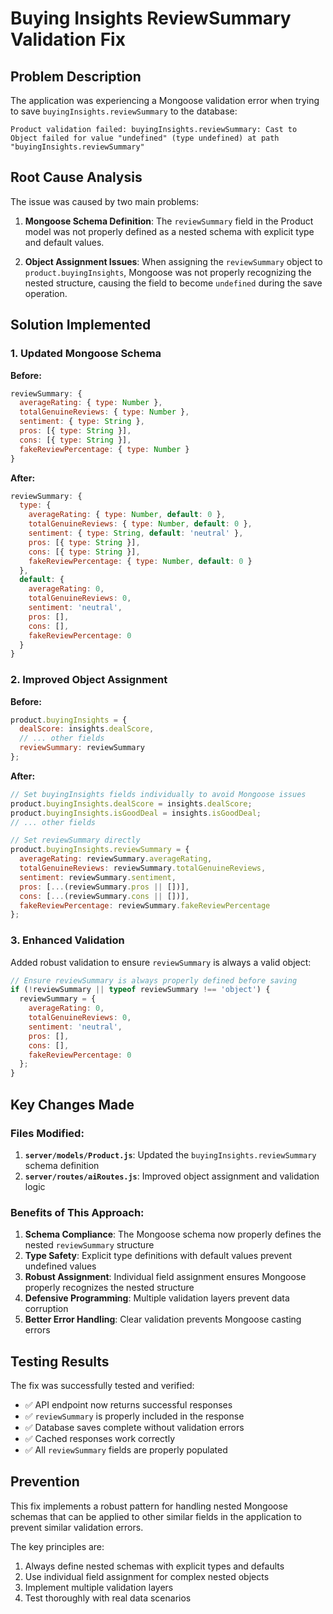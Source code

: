 # Buying Insights ReviewSummary Validation Fix

## Problem Description

The application was experiencing a Mongoose validation error when trying to save `buyingInsights.reviewSummary` to the database:

```
Product validation failed: buyingInsights.reviewSummary: Cast to Object failed for value "undefined" (type undefined) at path "buyingInsights.reviewSummary"
```

## Root Cause Analysis

The issue was caused by two main problems:

1. **Mongoose Schema Definition**: The `reviewSummary` field in the Product model was not properly defined as a nested schema with explicit type and default values.

2. **Object Assignment Issues**: When assigning the `reviewSummary` object to `product.buyingInsights`, Mongoose was not properly recognizing the nested structure, causing the field to become `undefined` during the save operation.

## Solution Implemented

### 1. Updated Mongoose Schema

**Before:**
```javascript
reviewSummary: {
  averageRating: { type: Number },
  totalGenuineReviews: { type: Number },
  sentiment: { type: String },
  pros: [{ type: String }],
  cons: [{ type: String }],
  fakeReviewPercentage: { type: Number }
}
```

**After:**
```javascript
reviewSummary: {
  type: {
    averageRating: { type: Number, default: 0 },
    totalGenuineReviews: { type: Number, default: 0 },
    sentiment: { type: String, default: 'neutral' },
    pros: [{ type: String }],
    cons: [{ type: String }],
    fakeReviewPercentage: { type: Number, default: 0 }
  },
  default: {
    averageRating: 0,
    totalGenuineReviews: 0,
    sentiment: 'neutral',
    pros: [],
    cons: [],
    fakeReviewPercentage: 0
  }
}
```

### 2. Improved Object Assignment

**Before:**
```javascript
product.buyingInsights = {
  dealScore: insights.dealScore,
  // ... other fields
  reviewSummary: reviewSummary
};
```

**After:**
```javascript
// Set buyingInsights fields individually to avoid Mongoose issues
product.buyingInsights.dealScore = insights.dealScore;
product.buyingInsights.isGoodDeal = insights.isGoodDeal;
// ... other fields

// Set reviewSummary directly
product.buyingInsights.reviewSummary = {
  averageRating: reviewSummary.averageRating,
  totalGenuineReviews: reviewSummary.totalGenuineReviews,
  sentiment: reviewSummary.sentiment,
  pros: [...(reviewSummary.pros || [])],
  cons: [...(reviewSummary.cons || [])],
  fakeReviewPercentage: reviewSummary.fakeReviewPercentage
};
```

### 3. Enhanced Validation

Added robust validation to ensure `reviewSummary` is always a valid object:

```javascript
// Ensure reviewSummary is always properly defined before saving
if (!reviewSummary || typeof reviewSummary !== 'object') {
  reviewSummary = {
    averageRating: 0,
    totalGenuineReviews: 0,
    sentiment: 'neutral',
    pros: [],
    cons: [],
    fakeReviewPercentage: 0
  };
}
```

## Key Changes Made

### Files Modified:

1. **`server/models/Product.js`**: Updated the `buyingInsights.reviewSummary` schema definition
2. **`server/routes/aiRoutes.js`**: Improved object assignment and validation logic

### Benefits of This Approach:

1. **Schema Compliance**: The Mongoose schema now properly defines the nested `reviewSummary` structure
2. **Type Safety**: Explicit type definitions with default values prevent undefined values
3. **Robust Assignment**: Individual field assignment ensures Mongoose properly recognizes the nested structure
4. **Defensive Programming**: Multiple validation layers prevent data corruption
5. **Better Error Handling**: Clear validation prevents Mongoose casting errors

## Testing Results

The fix was successfully tested and verified:

- ✅ API endpoint now returns successful responses
- ✅ `reviewSummary` is properly included in the response
- ✅ Database saves complete without validation errors
- ✅ Cached responses work correctly
- ✅ All `reviewSummary` fields are properly populated

## Prevention

This fix implements a robust pattern for handling nested Mongoose schemas that can be applied to other similar fields in the application to prevent similar validation errors.

The key principles are:
1. Always define nested schemas with explicit types and defaults
2. Use individual field assignment for complex nested objects
3. Implement multiple validation layers
4. Test thoroughly with real data scenarios
